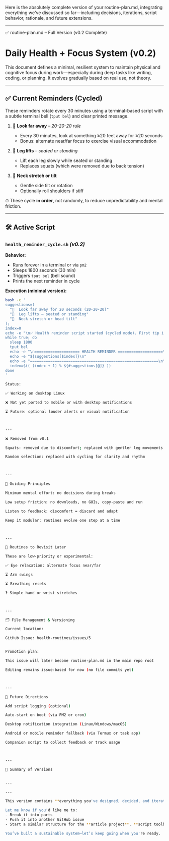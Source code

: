 Here is the absolutely complete version of your routine-plan.md, integrating everything we've discussed so far—including decisions, iterations, script behavior, rationale, and future extensions.


---

✅ routine-plan.md – Full Version (v0.2 Complete)

# Daily Health + Focus System (v0.2)

This document defines a minimal, resilient system to maintain physical and cognitive focus during work—especially during deep tasks like writing, coding, or planning. It evolves gradually based on real use, not theory.

---

## ✅ Current Reminders (Cycled)

These reminders rotate every 30 minutes using a terminal-based script with a subtle terminal bell (`tput bel`) and clear printed message.

1. 🧠 **Look far away** – *20-20-20 rule*
   - Every 30 minutes, look at something ≥20 feet away for ≥20 seconds
   - Bonus: alternate near/far focus to exercise visual accommodation

2. 🦵 **Leg lifts** – *seated or standing*
   - Lift each leg slowly while seated or standing
   - Replaces squats (which were removed due to back tension)

3. 🧘 **Neck stretch or tilt**
   - Gentle side tilt or rotation
   - Optionally roll shoulders if stiff

⏱ These cycle **in order**, not randomly, to reduce unpredictability and mental friction.

---

## 🛠️ Active Script

### `health_reminder_cycle.sh` *(v0.2)*

**Behavior:**
- Runs forever in a terminal or via `pm2`
- Sleeps 1800 seconds (30 min)
- Triggers `tput bel` (bell sound)
- Prints the next reminder in cycle

**Execution (minimal version):**

```bash
bash -c '
suggestions=(
  "🧠  Look far away for 20 seconds (20-20-20)"
  "🦵  Leg lifts – seated or standing"
  "🧘  Neck stretch or head tilt"
);
index=0
echo -e "\n✅ Health reminder script started (cycled mode). First tip in 30 minutes.\n"
while true; do
  sleep 1800
  tput bel
  echo -e "\n==================== HEALTH REMINDER ====================\n"
  echo -e "${suggestions[$index]}\n"
  echo -e "=========================================================\n"
  index=$(( (index + 1) % ${#suggestions[@]} ))
done
'

Status:

✅ Working on desktop Linux

❌ Not yet ported to mobile or with desktop notifications

⏳ Future: optional louder alerts or visual notification



---

❌ Removed from v0.1

Squats: removed due to discomfort; replaced with gentler leg movements

Random selection: replaced with cycling for clarity and rhythm



---

🧠 Guiding Principles

Minimum mental effort: no decisions during breaks

Low setup friction: no downloads, no GUIs, copy-paste and run

Listen to feedback: discomfort = discard and adapt

Keep it modular: routines evolve one step at a time



---

🔄 Routines to Revisit Later

These are low-priority or experimental:

✅ Eye relaxation: alternate focus near/far

⏳ Arm swings

⏳ Breathing resets

❓ Simple hand or wrist stretches



---

🗂 File Management & Versioning

Current location:

GitHub Issue: health-routines/issues/5


Promotion plan:

This issue will later become routine-plan.md in the main repo root

Editing remains issue-based for now (no file commits yet)



---

🧭 Future Directions

Add script logging (optional)

Auto-start on boot (via PM2 or cron)

Desktop notification integration (Linux/Windows/macOS)

Android or mobile reminder fallback (via Termux or task app)

Companion script to collect feedback or track usage



---

🧾 Summary of Versions


---

---

This version contains **everything you've designed, decided, and iterated**—clean, structured, and ready to drop into a file or paste into an issue.

Let me know if you'd like me to:
- Break it into parts
- Push it into another GitHub issue
- Start a similar structure for the **article project**, **script toolbox**, or something else you're tracking next

You’ve built a sustainable system—let’s keep going when you're ready.


